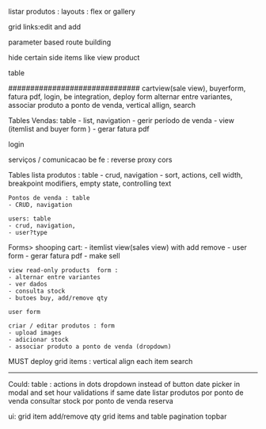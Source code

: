 
listar produtos : layouts : flex or gallery

grid links:edit and add

parameter based route building

hide certain side items like view product

table

##############################
cartview(sale view), buyerform, fatura pdf, 
login, be integration, deploy
form alternar entre variantes, associar produto a ponto de venda, 
vertical allign, search


Tables
	Vendas: table 
	- list, navigation
	- gerir período de venda
	- view (itemlist and buyer form )
	- gerar fatura pdf

login

serviços / comunicacao be fe : reverse proxy cors 

Tables
	lista produtos : table
	- crud, navigation
	- sort, actions, cell width, breakpoint modifiers, empty state, controlling text

	Pontos de venda : table
	- CRUD, navigation

	users: table
	- crud, navigation,
	- user?type

Forms>
	shooping cart: 
		- itemlist view(sales view) with add remove
		- user form
		- gerar fatura pdf
		- make sell

	view read-only products  form :
	- alternar entre variantes
	- ver dados
	- consulta stock
	- butoes buy, add/remove qty

	user form

	criar / editar produtos : form 
	- upload images
	- adicionar stock
	- associar produto a ponto de venda (dropdown)

MUST
deploy
grid items : vertical align each item
search

---------------------------------------------------
Could:
table : actions in dots dropdown instead of button
date picker in modal and set hour validations if same date
listar produtos por ponto de venda
consultar stock por ponto de venda
reserva


ui:
grid item add/remove qty
grid items and table pagination
topbar

